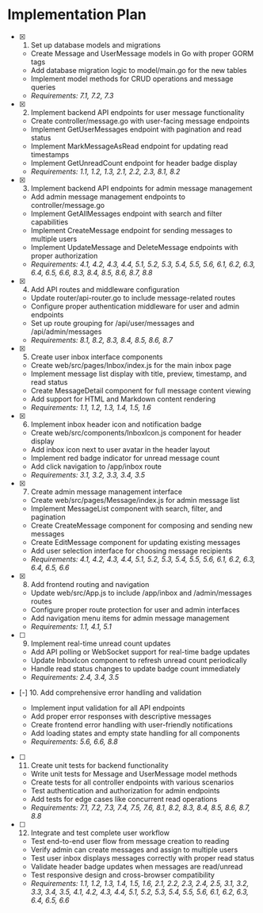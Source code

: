 # Implementation Plan

- [x] 1. Set up database models and migrations

  - Create Message and UserMessage models in Go with proper GORM tags
  - Add database migration logic to model/main.go for the new tables
  - Implement model methods for CRUD operations and message queries
  - _Requirements: 7.1, 7.2, 7.3_

- [x] 2. Implement backend API endpoints for user message functionality

  - Create controller/message.go with user-facing message endpoints
  - Implement GetUserMessages endpoint with pagination and read status
  - Implement MarkMessageAsRead endpoint for updating read timestamps
  - Implement GetUnreadCount endpoint for header badge display
  - _Requirements: 1.1, 1.2, 1.3, 2.1, 2.2, 2.3, 8.1, 8.2_

- [x] 3. Implement backend API endpoints for admin message management

  - Add admin message management endpoints to controller/message.go
  - Implement GetAllMessages endpoint with search and filter capabilities
  - Implement CreateMessage endpoint for sending messages to multiple users
  - Implement UpdateMessage and DeleteMessage endpoints with proper authorization
  - _Requirements: 4.1, 4.2, 4.3, 4.4, 5.1, 5.2, 5.3, 5.4, 5.5, 5.6, 6.1, 6.2, 6.3, 6.4, 6.5, 6.6, 8.3, 8.4, 8.5, 8.6, 8.7, 8.8_

- [x] 4. Add API routes and middleware configuration

  - Update router/api-router.go to include message-related routes
  - Configure proper authentication middleware for user and admin endpoints
  - Set up route grouping for /api/user/messages and /api/admin/messages
  - _Requirements: 8.1, 8.2, 8.3, 8.4, 8.5, 8.6, 8.7_

- [x] 5. Create user inbox interface components

  - Create web/src/pages/Inbox/index.js for the main inbox page
  - Implement message list display with title, preview, timestamp, and read status
  - Create MessageDetail component for full message content viewing
  - Add support for HTML and Markdown content rendering
  - _Requirements: 1.1, 1.2, 1.3, 1.4, 1.5, 1.6_

- [x] 6. Implement inbox header icon and notification badge

  - Create web/src/components/InboxIcon.js component for header display
  - Add inbox icon next to user avatar in the header layout
  - Implement red badge indicator for unread message count
  - Add click navigation to /app/inbox route
  - _Requirements: 3.1, 3.2, 3.3, 3.4, 3.5_

- [x] 7. Create admin message management interface

  - Create web/src/pages/Message/index.js for admin message list
  - Implement MessageList component with search, filter, and pagination
  - Create CreateMessage component for composing and sending new messages
  - Create EditMessage component for updating existing messages
  - Add user selection interface for choosing message recipients
  - _Requirements: 4.1, 4.2, 4.3, 4.4, 5.1, 5.2, 5.3, 5.4, 5.5, 5.6, 6.1, 6.2, 6.3, 6.4, 6.5, 6.6_

- [x] 8. Add frontend routing and navigation

  - Update web/src/App.js to include /app/inbox and /admin/messages routes
  - Configure proper route protection for user and admin interfaces
  - Add navigation menu items for admin message management
  - _Requirements: 1.1, 4.1, 5.1_

- [ ] 9. Implement real-time unread count updates

  - Add API polling or WebSocket support for real-time badge updates
  - Update InboxIcon component to refresh unread count periodically
  - Handle read status changes to update badge count immediately
  - _Requirements: 2.4, 3.4, 3.5_

- [-] 10. Add comprehensive error handling and validation

  - Implement input validation for all API endpoints
  - Add proper error responses with descriptive messages
  - Create frontend error handling with user-friendly notifications
  - Add loading states and empty state handling for all components
  - _Requirements: 5.6, 6.6, 8.8_

- [ ] 11. Create unit tests for backend functionality

  - Write unit tests for Message and UserMessage model methods
  - Create tests for all controller endpoints with various scenarios
  - Test authentication and authorization for admin endpoints
  - Add tests for edge cases like concurrent read operations
  - _Requirements: 7.1, 7.2, 7.3, 7.4, 7.5, 7.6, 8.1, 8.2, 8.3, 8.4, 8.5, 8.6, 8.7, 8.8_

- [ ] 12. Integrate and test complete user workflow
  - Test end-to-end user flow from message creation to reading
  - Verify admin can create messages and assign to multiple users
  - Test user inbox displays messages correctly with proper read status
  - Validate header badge updates when messages are read/unread
  - Test responsive design and cross-browser compatibility
  - _Requirements: 1.1, 1.2, 1.3, 1.4, 1.5, 1.6, 2.1, 2.2, 2.3, 2.4, 2.5, 3.1, 3.2, 3.3, 3.4, 3.5, 4.1, 4.2, 4.3, 4.4, 5.1, 5.2, 5.3, 5.4, 5.5, 5.6, 6.1, 6.2, 6.3, 6.4, 6.5, 6.6_
